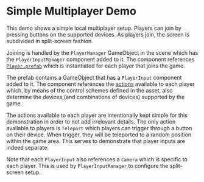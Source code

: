 # Simple Multiplayer Demo

This demo shows a simple local multiplayer setup. Players can join by pressing buttons on the supported devices. As players join, the screen is subdivided in split-screen fashion.

Joining is handled by the `PlayerManager` GameObject in the scene which has the `PlayerInputManager` component added to it. The component references [`Player.prefab`](./Player.prefab) which is instantiated for each player that joins the game.

The prefab contains a GameObject that has a `PlayerInput` component added to it. The component references the [actions](./SimpleMultiplayerControls.inputactions) available to each player which, by means of the control schemes defined in the asset, also determine the devices (and combinations of devices) supported by the game.

The actions available to each player are intentionally kept simple for this demonstration in order to not add irrelevant details. The only action available to players is `Teleport` which players can trigger through a button on their device. When trigger, they will be teleported to a random position within the game area. This serves to demonstrate that player inputs are indeed separate.

Note that each `PlayerInput` also references a `Camera` which is specific to each player. This is used by `PlayerInputManager` to configure the split-screen setup.

